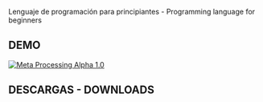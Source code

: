 
Lenguaje de programación para principiantes - Programming language for beginners

## DEMO

[![Meta Processing Alpha 1.0](https://img.youtube.com/vi/bj78B7jIkTU/0.jpg)](https://youtu.be/bj78B7jIkTU "Meta Processing Alpha 1.0")

## DESCARGAS - DOWNLOADS
